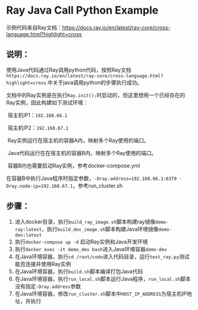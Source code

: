 # Ray Java Call Python Example

示例代码来自Ray文档：https://docs.ray.io/en/latest/ray-core/cross-language.html?highlight=cross

## 说明：

​	使用Java代码通过Ray调用python代码，按照Ray文档`https://docs.ray.io/en/latest/ray-core/cross-language.html?highlight=cross` 中关于java调用python的步骤执行成功。

​	文档中的Ray实例是在执行`Ray.init();`时启动的，但这里想用一个已经存在的Ray实例，因此构建如下测试环境：

​	宿主机IP1：`192.168.66.1`

​	宿主机IP2：`192.168.67.1`

​	Ray实例运行在宿主机的容器A内，映射多个Ray使用的端口。

​	Java代码运行在在宿主机的容器B内，映射多个Ray使用的端口。

​	容器B内也需要启动Ray实例，参考docker-compose.yml

​	在容器B中执行Java程序时指定参数，`-Dray.address=192.168.66.1:6379 -Dray.node-ip=192.168.67.1`，参考run_cluster.sh


## 步骤：

1. 进入docker目录，执行`build_ray_image.sh`脚本构建ray镜像`demo-ray:latest`，执行`build_dev_image.sh`脚本构建Java环境镜像`demo-dev:latest`
2. 执行`docker-compose up -d` 启动Ray实例和Java开发环境
3. 执行`docker exec -it demo_dev bash`进入Java环境容器`demo-dev`
4. 在Java环境容器，执行`cd /root/code`进入代码目录，运行`test_ray.py`测试能否连接并使用Ray实例
5. 在Java环境容器，执行`build.sh`脚本编译打包Java代码
6. 在Java环境容器，执行`run_local.sh`脚本运行Java程序，`run_local.sh`脚本没有指定`-Dray.address`参数
7. 在Java环境容器，修改`run_cluster.sh`脚本中`HOST_IP_ADDRESS`为宿主机IP地址，并执行

